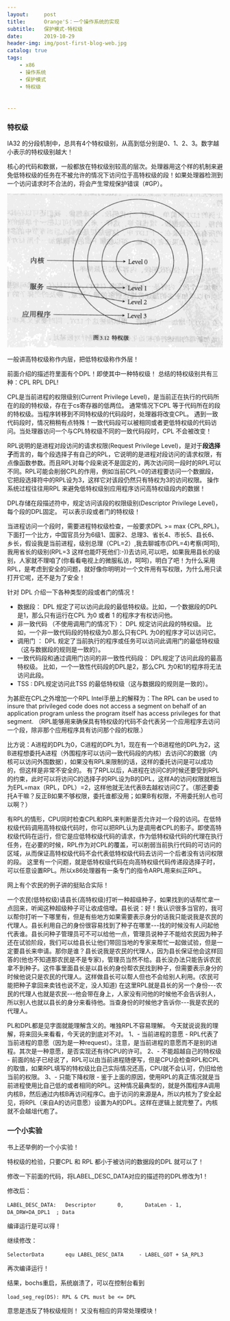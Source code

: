 ```yaml
---
layout:     post
title:      Orange'S：一个操作系统的实现
subtitle:   保护模式-特权级
date:       2019-10-29
header-img: img/post-first-blog-web.jpg
catalog: true
tags:
    - x86
    - 操作系统
    - 保护模式
    - 特权级
    
  
---
```


### 特权级

IA32 的分段机制中，总共有4个特权级别，从高到低分别是0、1、2、3。数字越小表示的特权级别越大！

核心的代码和数据，一般都放在特权级别较高的层次。处理器用这个样的机制来避免低特权级的任务在不被允许的情况下访问位于高特权级的段！如果处理器检测到一个访问请求时不合法的，将会产生常规保护错误（#GP）。


![](https://raw.githubusercontent.com/dbb4560/StorePicturebed/master/wirtePicture/20191101205916.png)

一般讲高特权级称作内层，把低特权级称作外层！

前面介绍的描述符里面有个DPL！即使其中一种特权级！
总结的特权级别共有三种：CPL RPL DPL!

CPL是当前进程的权限级别(Current Privilege Level)，是当前正在执行的代码所在的段的特权级，存在于cs寄存器的低两位。
通常情况下CPL 等于代码所在的段的特权级。当程序转移到不同特权级的代码段时，处理器将改变CPL。 遇到一致代码段时，情况稍稍有点特殊！一致代码段可以被相同或者更低特权级的代码访问。当处理器访问一个与CPL特权级不同的一致代码段时，CPL 不会被改变！

RPL说明的是进程对段访问的请求权限(Request Privilege Level)，是对于**段选择子**而言的，每个段选择子有自己的RPL，它说明的是进程对段访问的请求权限，有点像函数参数。而且RPL对每个段来说不是固定的，两次访问同一段时的RPL可以不同。RPL可能会削弱CPL的作用，例如当前CPL=0的进程要访问一个数据段，它把段选择符中的RPL设为3，这样它对该段仍然只有特权为3的访问权限。
操作系统过程往往用RPL 来避免低特权级别应用程序访问高特权级段内的数据！

DPL存储在段描述符中，规定访问该段的权限级别(Descriptor Privilege Level)，每个段的DPL固定。 可以表示段或者门的特权级！

当进程访问一个段时，需要进程特权级检查，一般要求DPL >= max {CPL,RPL}。下面打一个比方，中国官员分为6级1、国家2、总理3、省长4、市长5、县长6、乡长，假设我是当前进程，级别总理（CPL=2）,我去聊城市(DPL=4)考察(呵呵),我用省长的级别(RPL=3 这样也能吓死他们:-))去访问,可以吧，如果我用县长的级别，人家就不理咱了(你看看电视上的微服私访，呵呵)，明白了吧！为什么采用RPL，是考虑到安全的问题，就好像你明明对一个文件用有写权限，为什么用只读打开它呢，还不是为了安全！


针对 DPL 介绍一下各种类型的段或者门的情况！

  - 数据段： DPL 规定了可以访问此段的最低特权级。比如，一个数据段的DPL 是1，那么只有运行在CPL 为0 或者 1 的程序才有权访问他。
  - 非一致代码 （不使用调用门的情况下）： DPL 规定访问此段的特权级。 比如，一个非一致代码段的特权级为0.那么只有CPL 为0的程序才可以访问它。
  - 调用门 ： DPL 规定了当前执行的程序或任务可以访问此调用门的最低特权级（这与数据段的规则是一致的）。
  - 一致代码段和通过调用门访问的非一致性代码段： DPL规定了访问此段的最高特权级。 比如，一个一致性代码段的DPL是2，那么CPL 为0和1的程序将无法访问此段。
  - TSS : DPL规定访问此TSS 的最低特权级（这与数据段的规则是一致的）。

为甚麽在CPL之外增加一个RPL
Intel手册上的解释为：The RPL can be used to insure that privileged code does not access a segment on behalf of an application program unless the program itself has access privileges for that segment.
（RPL能够用来确保具有特权级的代码不会代表另一个应用程序去访问一个段，除非那个应用程序具有访问那个段的权限.）

比方说：A进程的DPL为0，C进程的DPL为1，现在有一个B进程他的DPL为2，这B进程想委托A进程（外围程序可以访问一致代码段的内核）去访问C的数据（内核可以访问外围数据），如果没有RPL来限制的话，这样的委托访问是可以成功的，但这样是非常不安全的。
有了RPL以后，A进程在访问C的时候还要受到RPL的约束，此时可以将访问C的选择子的RPL设为B的DPL，这样A的访问权限就相当为EPL=max（RPL，DPL）=2，这样他就无法代表B去越权访问C了。（那还要委托A干嘛？反正B如果不够权限，委托谁都没用；如果B有权限，不用委托别人也可以啊？）

有RPL的情形，CPU同时检查CPL和RPL来判断是否允许对一个段的访问。在低特权级代码调用高特权级代码时，你可以把RPL认为是调用者CPL的影子。即使高特权级代码在运行，但它是应低特权级代码的请求，作为低特权级代码的代理在执行任务，在必要的时候，RPL作为对CPL的覆盖，可以削弱当前执行代码的可访问的区域，从而保证高特权级代码不会代表低特权级代码去访问一个后者没有访问权限的段。
这里有一个问题，就是低特权级代码在向高特权级代码传递段选择子时，可以任意设置RPL。所以x86处理器有一条专门的指令ARPL用来纠正RPL。

网上有个农民的例子讲的挺贴合实际！

一个农民(低特权级)请县长(高特权级)打听一种超级种子，如果找到的话帮忙拿一点回来，听闻这种超级种子可让收成倍增。县长说：好！我认识很多当官的，我可以帮你打听一下哪里有，但是有些地方如果需要表示身分的话我只能说我是农民的代理人。县长利用自己的身份很容易找到了种子在哪里---找的时候没有人问起他代表谁。县长问种子管理员可不可以给他一点，管理员说种子不能给农民因为种子还在试验阶段，我们可以给县长让他们带回当地的专家来帮忙一起做试验，但是一定要县长来申请。那你是谁？县长说我是农民的代理人，因为县长保证他会这样回答的(他也不知道那农民是不是专家)，管理员当然不给。县长没办法只能告诉农民拿不到种子。这件事里面县长是以县长的身份帮农民找到种子，但需要表示身分的时候他说只是农民的代理人。这样做县长可以帮人但也不会给别人利用。(农民可能把种子拿回来卖钱也说不定，没人知道)
在这里RPL就是县长的另一个身份---农民的代理人也就是农民---他会带在身上，人家没有问他的时候他不会告诉别人，所以别人也就以县长的身分来看待他。当查身份的时候他才告诉你---我是农民的代理人。

PL和DPL都是见字面就能理解含义的。唯独RPL不容易理解。
今天就说说我的理解，将来回头来看看，今天说的到底对不对。
1、- 当前进程的意愿 -
RPL代表了当前进程的意愿（因为是一种request）。注意，是当前进程的意愿而不是别的进程。其次是一种意愿，是否实现还有待CPU的许可。
2、- 不能超越自己的特权级 -
前面的帖子已经说了，RPL可以由当前进程随便写，但是CPU会检查RPL和CPL的取值，如果RPL填写的特权级比自己实际情况还高，CPU就不会认可，仍旧给他当前的权限。
3、- 只能下降权限 -
鉴于上面的原因，使用RPL的真正情况就是当前进程使用比自己低的或者相同的RPL。这种情况最典型的，就是外围程序A调用内核B，然后通过内核B再访问程序C。由于访问的来源是A，所以内核为了安全起见，将RPL（来自A的访问意愿）设置为A的DPL。这样在逻辑上就完整了。内核就不会越俎代庖了。

### 一个小实验

书上还举例的一个小实验！

特权级的检验，只要CPL 和 RPL 都小于被访问的数据段的DPL 就可以了！

修改一下前面的代码，将LABEL_DESC_DATA对应的描述符的DPL修改为1！

修改后：


` LABEL_DESC_DATA:   Descriptor       0,       DataLen - 1, DA_DRW+DA_DPL1	; Data `

编译运行是可以得！

继续修改：

`SelectorData		equ	LABEL_DESC_DATA		- LABEL_GDT + SA_RPL3`

再次编译运行！

结果，bochs重启，系统崩溃了，可以在控制台看到

`load_seg_reg(DS): RPL & CPL must be <= DPL`

意思是违反了特权级规则！ 又没有相应的异常处理模块！

